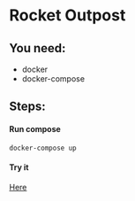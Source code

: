 # Rocket Outpost

You need:
--
- docker
- docker-compose

Steps:
--
#### Run compose
`docker-compose up`

#### Try it
[Here](http://localhost:8080)
